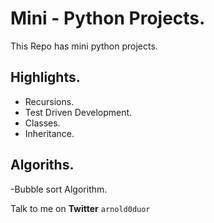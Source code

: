 # Mini - Python Projects.

This Repo has mini python projects.

## Highlights.

- Recursions.
- Test Driven Development.
- Classes.
- Inheritance.

## Algoriths.

-Bubble sort Algorithm.

Talk to me on **Twitter** `arnold0duor`
